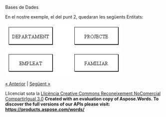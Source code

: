 Bases de Dades

En el nostre exemple, el del punt 2, quedaran les següents Entitats: 



![ref1](entitats.png)



[« Anterior](31_entitats.md) | [Següent »](32_atributs.md)

Llicenciat sota la [Llicència Creative Commons Reconeixement NoComercial CompartirIgual 3.0](http://creativecommons.org/licenses/by-nc-sa/3.0/)
**Created with an evaluation copy of Aspose.Words. To discover the full versions of our APIs please visit: https://products.aspose.com/words/**
